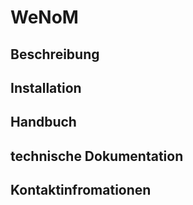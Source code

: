 # WeNoM

## Beschreibung 

## Installation

## Handbuch

## technische Dokumentation

## Kontaktinfromationen